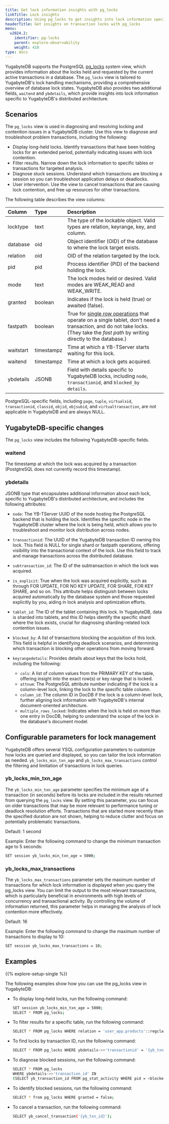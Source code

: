 ```yaml
---
title: Get lock information insights with pg_locks
linkTitle: Lock insights
description: Using pg_locks to get insights into lock information specific to YugabyteDB's distributed SQL architecture.
headerTitle: Get insights on transaction locks with pg_locks
menu:
  v2024.2:
    identifier: pg-locks
    parent: explore-observability
    weight: 410
type: docs
---
```


YugabyteDB supports the PostgreSQL [pg_locks](https://www.postgresql.org/docs/current/view-pg-locks.html) system view, which provides information about the locks held and requested by the current active transactions in a database. The `pg_locks` view is tailored to YugabyteDB's lock handling mechanisms, providing a comprehensive overview of database lock states. YugabyteDB also provides two additional fields, `waitend` and `ybdetails`, which provide insights into lock information specific to YugabyteDB's distributed architecture.

## Scenarios

The `pg_locks` view is used in diagnosing and resolving locking and contention issues in a YugabyteDB cluster. Use this view to diagnose and troubleshoot problem transactions, including the following:

- Display long-held locks. Identify transactions that have been holding locks for an extended period, potentially indicating issues with lock contention.
- Filter results. Narrow down the lock information to specific tables or transactions for targeted analysis.
- Diagnose stuck sessions. Understand which transactions are blocking a session so you can troubleshoot application delays or deadlocks.
- User intervention. Use the view to cancel transactions that are causing lock contention, and free up resources for other transactions.

The following table describes the view columns:

| Column | Type | Description |
| :---- | :--- | :---------- |
| locktype | text | The type of the lockable object. Valid types are relation, keyrange, key, and column. |
| database | oid | Object identifier (OID) of the database to  where the lock target exists. |
| relation | oid | OID of the relation targeted by the lock. |
| pid | pid | Process identifier (PID) of the backend holding the lock. |
| mode | text | The lock modes held or desired. Valid modes are WEAK_READ and WEAK_WRITE. |
| granted | boolean | Indicates if the lock is held (true) or awaited (false). |
| fastpath | boolean | True for [single row operations](../../../architecture/transactions/single-row-transactions/) that operate on a single tablet, don't need a transaction, and do not take locks. (They take the _fast path_ by writing directly to the database.)  |
| waitstart | timestampz | Time at which a YB-TServer starts waiting for this lock. |
| waitend | timestampz | Time at which a lock gets acquired. |
| ybdetails | JSONB | Field with details specific to YugabyteDB locks, including `node`, `transactionid`, and `blocked_by details`.|

PostgreSQL-specific fields, including `page`, `tuple`, `virtualxid`, `transactionid`, `classid`, `objid`, `objsubid`, and `virtualtransaction`, are not applicable in YugabyteDB and are always NULL.

## YugabyteDB-specific changes

The `pg_locks` view includes the following YugabyteDB-specific fields.

### waitend

The timestamp at which the lock was acquired by a transaction (PostgtreSQL does not currently record this timestamp).

### ybdetails

JSONB type that encapsulates additional information about each lock, specific to YugabyteDB's distributed architecture, and includes the following attributes:

- `node`: The YB-TServer UUID of the node hosting the PostgreSQL backend that is holding the lock. Identifies the specific node in the YugabyteDB cluster where the lock is being held, which allows you to troubleshoot and monitor lock distribution across nodes.
- `transactionid`: The UUID of the YugabyteDB transaction ID owning this lock. This field is NULL for single shard or fastpath operations, offering visibility into the transactional context of the lock. Use this field to track and manage transactions across the distributed database.
- `subtransaction_id`: The ID of the subtransaction in which the lock was acquired.
- `is_explicit`: True when the lock was acquired explicitly, such as through FOR UPDATE, FOR NO KEY UPDATE, FOR SHARE, FOR KEY SHARE, and so on. This attribute helps distinguish between locks acquired automatically by the database system and those requested explicitly by you, aiding in lock analysis and optimization efforts.
- `tablet_id`: The ID of the tablet containing this lock. In YugabyteDB, data is sharded into tablets, and this ID helps identify the specific shard where the lock exists, crucial for diagnosing sharding-related lock contention issues.
- `blocked_by`: A list of transactions blocking the acquisition of this lock. This field is helpful in identifying deadlock scenarios, and determining which transaction is blocking other operations from moving forward.
- `keyrangedetails`: Provides details about keys that the locks hold, including the following:

  - `cols`: A list of column values from the PRIMARY KEY of the table, offering insight into the exact row(s) or key range that is locked.
  - `attnum`: The PostgreSQL attribute number indicating if the lock is a column-level lock, linking the lock to the specific table column.
  - `column_id`: The column ID in DocDB if the lock is a column-level lock, further aligning lock information with YugabyteDB's internal document-oriented architecture.
  - `multiple_rows_locked`: Indicates when the lock is held on more than one entry in DocDB, helping to understand the scope of the lock in the database's document model.

## Configurable parameters for lock management

YugabyteDB offers several YSQL configuration parameters to customize how locks are queried and displayed, so you can tailor the lock information as needed. `yb_locks_min_txn_age` and `yb_locks_max_transactions` control the filtering and limitation of transactions in lock queries.

### yb_locks_min_txn_age

The `yb_locks_min_txn_age` parameter specifies the minimum age of a transaction (in seconds) before its locks are included in the results returned from querying the `pg_locks` view. By setting this parameter, you can focus on older transactions that may be more relevant to performance tuning or deadlock resolution efforts. Transactions that are started more recently than the specified duration are not shown, helping to reduce clutter and focus on potentially problematic transactions.

Default: 1 second

Example: Enter the following command to change the minimum transaction age to 5 seconds:

```sh
SET session yb_locks_min_txn_age = 5000;
```

### yb_locks_max_transactions

The `yb_locks_max_transactions` parameter sets the maximum number of transactions for which lock information is displayed when you query the pg_locks view. You can limit the output to the most relevant transactions, which is particularly beneficial in environments with high levels of concurrency and transactional activity. By controlling the volume of information returned, this parameter helps in managing the analysis of lock contention more effectively.

Default: 16

Example: Enter the following command to change the maximum number of transactions to display to 10:

```sh
SET session yb_locks_max_transactions = 10;
```

## Examples

{{% explore-setup-single %}}

The following examples show how you can use the pg_locks view in YugabyteDB:

- To display long-held locks, run the following command:

    ```sh
    SET session yb_locks_min_txn_age = 5000;
    SELECT * FROM pg_locks;
    ```

- To filter results for a specific table, run the following command:

    ```sh
    SELECT * FROM pg_locks WHERE relation = 'user_app.products'::regclass;
    ```

- To find locks by transaction ID, run the following command:

    ```sh
    SELECT * FROM pg_locks WHERE ybdetails->>'transactionid' = '{yb_txn_id}';
    ```

- To diagnose blocked sessions, run the following command:

    ```sh
    SELECT * FROM pg_locks
    WHERE ybdetails->>'transaction_id' IN
    (SELECT yb_transaction_id FROM pg_stat_activity WHERE pid = <blocked_pid>);
    ```

- To identify blocked sessions, run the following command:

    ```sh
    SELECT * from pg_locks WHERE granted = false;
    ```

- To cancel a transaction, run the following command:

    ```sh
    SELECT yb_cancel_transaction('{yb_txn_id}');
    ```

